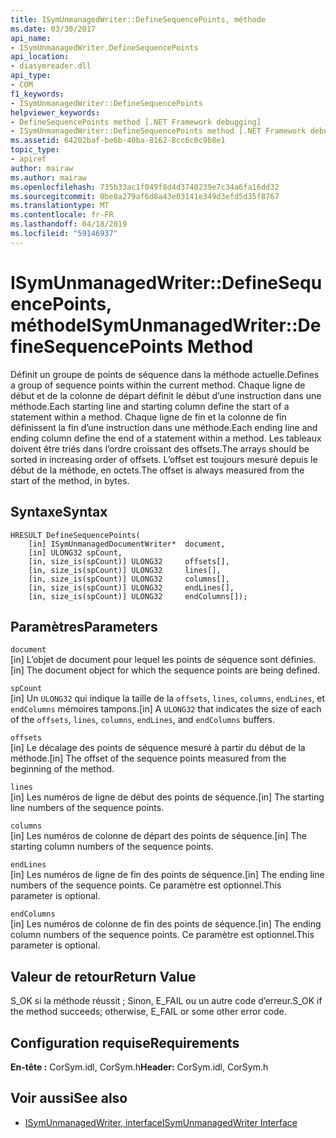 ```yaml
---
title: ISymUnmanagedWriter::DefineSequencePoints, méthode
ms.date: 03/30/2017
api_name:
- ISymUnmanagedWriter.DefineSequencePoints
api_location:
- diasymreader.dll
api_type:
- COM
f1_keywords:
- ISymUnmanagedWriter::DefineSequencePoints
helpviewer_keywords:
- DefineSequencePoints method [.NET Framework debugging]
- ISymUnmanagedWriter::DefineSequencePoints method [.NET Framework debugging]
ms.assetid: 64202baf-be6b-40ba-8162-8cc6c0c9b8e1
topic_type:
- apiref
author: mairaw
ms.author: mairaw
ms.openlocfilehash: 735b33ac1f049f8d4d3740239e7c34a6fa16dd32
ms.sourcegitcommit: 0be8a279af6d8a43e03141e349d3efd5d35f8767
ms.translationtype: MT
ms.contentlocale: fr-FR
ms.lasthandoff: 04/18/2019
ms.locfileid: "59146937"
---
```

# <a name="isymunmanagedwriterdefinesequencepoints-method"></a><span data-ttu-id="4dcdf-102">ISymUnmanagedWriter::DefineSequencePoints, méthode</span><span class="sxs-lookup"><span data-stu-id="4dcdf-102">ISymUnmanagedWriter::DefineSequencePoints Method</span></span>
<span data-ttu-id="4dcdf-103">Définit un groupe de points de séquence dans la méthode actuelle.</span><span class="sxs-lookup"><span data-stu-id="4dcdf-103">Defines a group of sequence points within the current method.</span></span> <span data-ttu-id="4dcdf-104">Chaque ligne de début et de la colonne de départ définit le début d’une instruction dans une méthode.</span><span class="sxs-lookup"><span data-stu-id="4dcdf-104">Each starting line and starting column define the start of a statement within a method.</span></span> <span data-ttu-id="4dcdf-105">Chaque ligne de fin et la colonne de fin définissent la fin d’une instruction dans une méthode.</span><span class="sxs-lookup"><span data-stu-id="4dcdf-105">Each ending line and ending column define the end of a statement within a method.</span></span> <span data-ttu-id="4dcdf-106">Les tableaux doivent être triés dans l’ordre croissant des offsets.</span><span class="sxs-lookup"><span data-stu-id="4dcdf-106">The arrays should be sorted in increasing order of offsets.</span></span> <span data-ttu-id="4dcdf-107">L’offset est toujours mesuré depuis le début de la méthode, en octets.</span><span class="sxs-lookup"><span data-stu-id="4dcdf-107">The offset is always measured from the start of the method, in bytes.</span></span>  
  
## <a name="syntax"></a><span data-ttu-id="4dcdf-108">Syntaxe</span><span class="sxs-lookup"><span data-stu-id="4dcdf-108">Syntax</span></span>  
  
```  
HRESULT DefineSequencePoints(  
    [in] ISymUnmanagedDocumentWriter*  document,  
    [in] ULONG32 spCount,  
    [in, size_is(spCount)] ULONG32     offsets[],  
    [in, size_is(spCount)] ULONG32     lines[],  
    [in, size_is(spCount)] ULONG32     columns[],  
    [in, size_is(spCount)] ULONG32     endLines[],  
    [in, size_is(spCount)] ULONG32     endColumns[]);  
```  
  
## <a name="parameters"></a><span data-ttu-id="4dcdf-109">Paramètres</span><span class="sxs-lookup"><span data-stu-id="4dcdf-109">Parameters</span></span>  
 `document`  
 <span data-ttu-id="4dcdf-110">[in] L’objet de document pour lequel les points de séquence sont définies.</span><span class="sxs-lookup"><span data-stu-id="4dcdf-110">[in] The document object for which the sequence points are being defined.</span></span>  
  
 `spCount`  
 <span data-ttu-id="4dcdf-111">[in] Un `ULONG32` qui indique la taille de la `offsets`, `lines`, `columns`, `endLines`, et `endColumns` mémoires tampons.</span><span class="sxs-lookup"><span data-stu-id="4dcdf-111">[in] A `ULONG32` that indicates the size of each of the `offsets`, `lines`, `columns`, `endLines`, and `endColumns` buffers.</span></span>  
  
 `offsets`  
 <span data-ttu-id="4dcdf-112">[in] Le décalage des points de séquence mesuré à partir du début de la méthode.</span><span class="sxs-lookup"><span data-stu-id="4dcdf-112">[in] The offset of the sequence points measured from the beginning of the method.</span></span>  
  
 `lines`  
 <span data-ttu-id="4dcdf-113">[in] Les numéros de ligne de début des points de séquence.</span><span class="sxs-lookup"><span data-stu-id="4dcdf-113">[in] The starting line numbers of the sequence points.</span></span>  
  
 `columns`  
 <span data-ttu-id="4dcdf-114">[in] Les numéros de colonne de départ des points de séquence.</span><span class="sxs-lookup"><span data-stu-id="4dcdf-114">[in] The starting column numbers of the sequence points.</span></span>  
  
 `endLines`  
 <span data-ttu-id="4dcdf-115">[in] Les numéros de ligne de fin des points de séquence.</span><span class="sxs-lookup"><span data-stu-id="4dcdf-115">[in] The ending line numbers of the sequence points.</span></span> <span data-ttu-id="4dcdf-116">Ce paramètre est optionnel.</span><span class="sxs-lookup"><span data-stu-id="4dcdf-116">This parameter is optional.</span></span>  
  
 `endColumns`  
 <span data-ttu-id="4dcdf-117">[in] Les numéros de colonne de fin des points de séquence.</span><span class="sxs-lookup"><span data-stu-id="4dcdf-117">[in] The ending column numbers of the sequence points.</span></span> <span data-ttu-id="4dcdf-118">Ce paramètre est optionnel.</span><span class="sxs-lookup"><span data-stu-id="4dcdf-118">This parameter is optional.</span></span>  
  
## <a name="return-value"></a><span data-ttu-id="4dcdf-119">Valeur de retour</span><span class="sxs-lookup"><span data-stu-id="4dcdf-119">Return Value</span></span>  
 <span data-ttu-id="4dcdf-120">S_OK si la méthode réussit ; Sinon, E_FAIL ou un autre code d’erreur.</span><span class="sxs-lookup"><span data-stu-id="4dcdf-120">S_OK if the method succeeds; otherwise, E_FAIL or some other error code.</span></span>  
  
## <a name="requirements"></a><span data-ttu-id="4dcdf-121">Configuration requise</span><span class="sxs-lookup"><span data-stu-id="4dcdf-121">Requirements</span></span>  
 <span data-ttu-id="4dcdf-122">**En-tête :** CorSym.idl, CorSym.h</span><span class="sxs-lookup"><span data-stu-id="4dcdf-122">**Header:** CorSym.idl, CorSym.h</span></span>  
  
## <a name="see-also"></a><span data-ttu-id="4dcdf-123">Voir aussi</span><span class="sxs-lookup"><span data-stu-id="4dcdf-123">See also</span></span>

- [<span data-ttu-id="4dcdf-124">ISymUnmanagedWriter, interface</span><span class="sxs-lookup"><span data-stu-id="4dcdf-124">ISymUnmanagedWriter Interface</span></span>](../../../../docs/framework/unmanaged-api/diagnostics/isymunmanagedwriter-interface.md)
